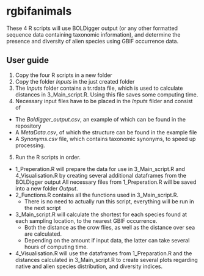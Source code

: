 # rgbifanimals
These 4 R scripts will use BOLDigger output (or any other formatted sequence data containing taxonomic information), and determine the presence and diversity of alien species using GBIF occurrence data.

## User guide
1. Copy the four R scripts in a new folder
2. Copy the folder _Inputs_ in the just created folder
3. The _Inputs_ folder contains a tr.rdata file, which is used to calculate distances in 3_Main_script.R. Using this file saves some computing time.
4. Necessary input files have to be placed in the _Inputs_ filder and consist of
  - The _Boldigger_output.csv_, an example of which can be found in the repository
  - A _MetaData.csv_, of which the structure can be found in the example file
  - A _Synonyms.csv_ file, which contains taxonomic synonyms, to speed up processing.
5. Run the R scripts in order.
  - 1_Preperation.R will prepare the data for use in 3_Main_script.R and 4_Visualisation.R by creating several additional dataframes from the BOLDigger output
    All necessary files from 1_Preperation.R will be saved into a new folder _Output_.
  - 2_Functions.R contains all the functions used in 3_Main_script.R.
    - There is no need to actually run this script, everything will be run in the next script
  - 3_Main_script.R will calculate the shortest for each species found at each sampling location, to the nearest GBIF occurrence. 
    - Both the distance as the crow flies, as well as the distance over sea are calculated.
    - Depending on the amount if input data, the latter can take several hours of computing time.
  - 4_Visualisation.R will use the dataframes from 1_Preparation.R and the distances calculated in 3_Main_script.R to create several plots regarding native and alien species distribution, and diversity indices.

